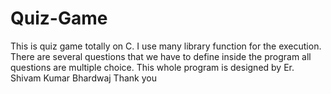 # Quiz-Game
This is quiz game totally on C. I use many library function for the execution.
There are several questions that we have to define inside the program all questions are multiple choice. 
  This whole program is designed by Er. Shivam Kumar Bhardwaj
  Thank you
